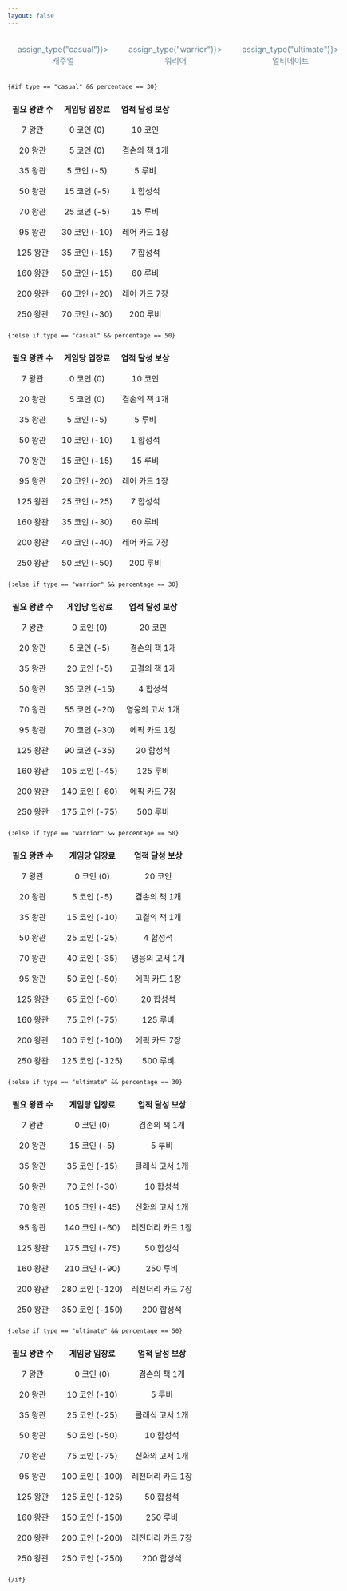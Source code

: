 ```yaml
---
layout: false
---
```


<script lang="ts">
    import Icon from "./Icon.svelte";

    export let percentage: number = 50;
    let type: string = "casual";

    function assign_type(target: string)
    {
        type = target;
    }
</script>

<div class="container">
    <div class="buttons">
        <button class:selected={type == "casual"} on:click={() => assign_type("casual")}>캐주얼</button>
        <button class:selected={type == "warrior"} on:click={() => assign_type("warrior")}>워리어</button>
        <button class:selected={type == "ultimate"} on:click={() => assign_type("ultimate")}>얼티메이트</button>
    </div>

    {#if type == "casual" && percentage == 30}
|필요 왕관 수|게임당 입장료|업적 달성 보상|
|---|---|---|
|<Icon type="crown" /> 7 왕관|<Icon type="coin" /> 0 코인 (0)|<Icon type="coin" /> 10 코인|
|<Icon type="crown" /> 20 왕관|<Icon type="coin" /> 5 코인 (0)|겸손의 책 1개|
|<Icon type="crown" /> 35 왕관|<Icon type="coin" /> 5 코인 (-5)|<Icon type="ruby" /> 5 루비|
|<Icon type="crown" /> 50 왕관|<Icon type="coin" /> 15 코인 (-5)|<Icon type="stone" /> 1 합성석|
|<Icon type="crown" /> 70 왕관|<Icon type="coin" /> 25 코인 (-5)|<Icon type="ruby" /> 15 루비|
|<Icon type="crown" /> 95 왕관|<Icon type="coin" /> 30 코인 (-10)|<Icon type="rare" /> 레어 카드 1장|
|<Icon type="crown" /> 125 왕관|<Icon type="coin" /> 35 코인 (-15)|<Icon type="stone" /> 7 합성석|
|<Icon type="crown" /> 160 왕관|<Icon type="coin" /> 50 코인 (-15)|<Icon type="ruby" /> 60 루비|
|<Icon type="crown" /> 200 왕관|<Icon type="coin" /> 60 코인 (-20)|<Icon type="rare" /> 레어 카드 7장|
|<Icon type="crown" /> 250 왕관|<Icon type="coin" /> 70 코인 (-30)|<Icon type="ruby" /> 200 루비|
    {:else if type == "casual" && percentage == 50}
|필요 왕관 수|게임당 입장료|업적 달성 보상|
|---|---|---|
|<Icon type="crown" /> 7 왕관|<Icon type="coin" /> 0 코인 (0)|<Icon type="coin" /> 10 코인|
|<Icon type="crown" /> 20 왕관|<Icon type="coin" /> 5 코인 (0)|겸손의 책 1개|
|<Icon type="crown" /> 35 왕관|<Icon type="coin" /> 5 코인 (-5)|<Icon type="ruby" /> 5 루비|
|<Icon type="crown" /> 50 왕관|<Icon type="coin" /> 10 코인 (-10)|<Icon type="stone" /> 1 합성석|
|<Icon type="crown" /> 70 왕관|<Icon type="coin" /> 15 코인 (-15)|<Icon type="ruby" /> 15 루비|
|<Icon type="crown" /> 95 왕관|<Icon type="coin" /> 20 코인 (-20)|<Icon type="rare" /> 레어 카드 1장|
|<Icon type="crown" /> 125 왕관|<Icon type="coin" /> 25 코인 (-25)|<Icon type="stone" /> 7 합성석|
|<Icon type="crown" /> 160 왕관|<Icon type="coin" /> 35 코인 (-30)|<Icon type="ruby" /> 60 루비|
|<Icon type="crown" /> 200 왕관|<Icon type="coin" /> 40 코인 (-40)|<Icon type="rare" /> 레어 카드 7장|
|<Icon type="crown" /> 250 왕관|<Icon type="coin" /> 50 코인 (-50)|<Icon type="ruby" /> 200 루비|
    {:else if type == "warrior" && percentage == 30}
|필요 왕관 수|게임당 입장료|업적 달성 보상|
|---|---|---|
|<Icon type="crown" /> 7 왕관|<Icon type="coin" /> 0 코인 (0)|<Icon type="coin" /> 20 코인|
|<Icon type="crown" /> 20 왕관|<Icon type="coin" /> 5 코인 (-5)|겸손의 책 1개|
|<Icon type="crown" /> 35 왕관|<Icon type="coin" /> 20 코인 (-5)|고결의 책 1개|
|<Icon type="crown" /> 50 왕관|<Icon type="coin" /> 35 코인 (-15)|<Icon type="stone" /> 4 합성석|
|<Icon type="crown" /> 70 왕관|<Icon type="coin" /> 55 코인 (-20)|영웅의 고서 1개|
|<Icon type="crown" /> 95 왕관|<Icon type="coin" /> 70 코인 (-30)|<Icon type="epic" /> 에픽 카드 1장|
|<Icon type="crown" /> 125 왕관|<Icon type="coin" /> 90 코인 (-35)|<Icon type="stone" /> 20 합성석|
|<Icon type="crown" /> 160 왕관|<Icon type="coin" /> 105 코인 (-45)|<Icon type="ruby" /> 125 루비|
|<Icon type="crown" /> 200 왕관|<Icon type="coin" /> 140 코인 (-60)|<Icon type="epic" /> 에픽 카드 7장|
|<Icon type="crown" /> 250 왕관|<Icon type="coin" /> 175 코인 (-75)|<Icon type="ruby" /> 500 루비|
    {:else if type == "warrior" && percentage == 50}
|필요 왕관 수|게임당 입장료|업적 달성 보상|
|---|---|---|
|<Icon type="crown" /> 7 왕관|<Icon type="coin" /> 0 코인 (0)|<Icon type="coin" /> 20 코인|
|<Icon type="crown" /> 20 왕관|<Icon type="coin" /> 5 코인 (-5)|겸손의 책 1개|
|<Icon type="crown" /> 35 왕관|<Icon type="coin" /> 15 코인 (-10)|고결의 책 1개|
|<Icon type="crown" /> 50 왕관|<Icon type="coin" /> 25 코인 (-25)|<Icon type="stone" /> 4 합성석|
|<Icon type="crown" /> 70 왕관|<Icon type="coin" /> 40 코인 (-35)|영웅의 고서 1개|
|<Icon type="crown" /> 95 왕관|<Icon type="coin" /> 50 코인 (-50)|<Icon type="epic" /> 에픽 카드 1장|
|<Icon type="crown" /> 125 왕관|<Icon type="coin" /> 65 코인 (-60)|<Icon type="stone" /> 20 합성석|
|<Icon type="crown" /> 160 왕관|<Icon type="coin" /> 75 코인 (-75)|<Icon type="ruby" /> 125 루비|
|<Icon type="crown" /> 200 왕관|<Icon type="coin" /> 100 코인 (-100)|<Icon type="epic" /> 에픽 카드 7장|
|<Icon type="crown" /> 250 왕관|<Icon type="coin" /> 125 코인 (-125)|<Icon type="ruby" /> 500 루비|
    {:else if type == "ultimate" && percentage == 30}
|필요 왕관 수|게임당 입장료|업적 달성 보상|
|---|---|---|
|<Icon type="crown" /> 7 왕관|<Icon type="coin" /> 0 코인 (0)|겸손의 책 1개|
|<Icon type="crown" /> 20 왕관|<Icon type="coin" /> 15 코인 (-5)|<Icon type="ruby" /> 5 루비|
|<Icon type="crown" /> 35 왕관|<Icon type="coin" /> 35 코인 (-15)|클래식 고서 1개|
|<Icon type="crown" /> 50 왕관|<Icon type="coin" /> 70 코인 (-30)|<Icon type="stone" /> 10 합성석|
|<Icon type="crown" /> 70 왕관|<Icon type="coin" /> 105 코인 (-45)|신화의 고서 1개|
|<Icon type="crown" /> 95 왕관|<Icon type="coin" /> 140 코인 (-60)|<Icon type="legendary" /> 레전더리 카드 1장|
|<Icon type="crown" /> 125 왕관|<Icon type="coin" /> 175 코인 (-75)|<Icon type="stone" /> 50 합성석|
|<Icon type="crown" /> 160 왕관|<Icon type="coin" /> 210 코인 (-90)|<Icon type="ruby" /> 250 루비|
|<Icon type="crown" /> 200 왕관|<Icon type="coin" /> 280 코인 (-120)|<Icon type="legendary" /> 레전더리 카드 7장|
|<Icon type="crown" /> 250 왕관|<Icon type="coin" /> 350 코인 (-150)|<Icon type="stone" /> 200 합성석|
    {:else if type == "ultimate" && percentage == 50}
|필요 왕관 수|게임당 입장료|업적 달성 보상|
|---|---|---|
|<Icon type="crown" /> 7 왕관|<Icon type="coin" /> 0 코인 (0)|겸손의 책 1개|
|<Icon type="crown" /> 20 왕관|<Icon type="coin" /> 10 코인 (-10)|<Icon type="ruby" /> 5 루비|
|<Icon type="crown" /> 35 왕관|<Icon type="coin" /> 25 코인 (-25)|클래식 고서 1개|
|<Icon type="crown" /> 50 왕관|<Icon type="coin" /> 50 코인 (-50)|<Icon type="stone" /> 10 합성석|
|<Icon type="crown" /> 70 왕관|<Icon type="coin" /> 75 코인 (-75)|신화의 고서 1개|
|<Icon type="crown" /> 95 왕관|<Icon type="coin" /> 100 코인 (-100)|<Icon type="legendary" /> 레전더리 카드 1장|
|<Icon type="crown" /> 125 왕관|<Icon type="coin" /> 125 코인 (-125)|<Icon type="stone" /> 50 합성석|
|<Icon type="crown" /> 160 왕관|<Icon type="coin" /> 150 코인 (-150)|<Icon type="ruby" /> 250 루비|
|<Icon type="crown" /> 200 왕관|<Icon type="coin" /> 200 코인 (-200)|<Icon type="legendary" /> 레전더리 카드 7장|
|<Icon type="crown" /> 250 왕관|<Icon type="coin" /> 250 코인 (-250)|<Icon type="stone" /> 200 합성석|
    {/if}
</div>

<style>
    .container {
        margin-bottom: 2rem;
    }

    table {
        width: 100%;
        text-align: center;
        table-layout: fixed;
        border-collapse: collapse;
        /* border-style: hidden; */
    }

    table th,
    table td {
        border: 1px solid rgba(255, 255, 255, 0.2);
        padding: 8px;
    }

    button {
        width: 100%;
        background-color: var(--c-background-light);
        color: #688692;
        border: 0;
        font-family: inherit;
        font-size: 1rem;
        font-variation-settings: "wght" 700;
        padding: 20px;
        transition: 0.5s;
        cursor: pointer;
    }

    button:hover {
        color: var(--c-foreground);
    }

    .selected {
        background-color: #1c2f38;
        color: var(--c-foreground);
    }

    .buttons {
        display: flex;
        width: 100%;
    }
</style>